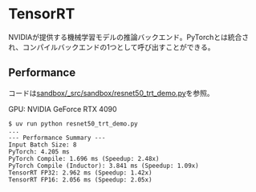 # TensorRT

NVIDIAが提供する機械学習モデルの推論バックエンド。PyTorchとは統合され、コンパイルバックエンドの1つとして呼び出すことができる。

## Performance

コードは[sandbox/_src/sandbox/resnet50_trt_demo.py](_src/sandbox/resnet50_trt_demo.py)を参照。

GPU: NVIDIA GeForce RTX 4090

```console
$ uv run python resnet50_trt_demo.py
...
--- Performance Summary ---
Input Batch Size: 8
PyTorch: 4.205 ms
PyTorch Compile: 1.696 ms (Speedup: 2.48x)
PyTorch Compile (Inductor): 3.841 ms (Speedup: 1.09x)
TensorRT FP32: 2.962 ms (Speedup: 1.42x)
TensorRT FP16: 2.056 ms (Speedup: 2.05x)
```
